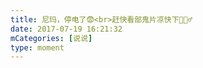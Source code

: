 ```yaml
---
title: 尼玛，停电了😨<br>赶快看部鬼片凉快下💁🏻‍♂️
date: 2017-07-19 16:21:32
mCategories: [说说]
type: moment
---
```


<div id="pics-20170719162132"></div>

<script>
var data = [
    {"link": "2017-07-19_000000.jpeg", "type": "shuoshuo"}
];
picsRender(data, "pics-20170719162132");
</script>
